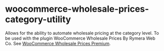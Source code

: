 # woocommerce-wholesale-prices-category-utility
Allows for the ability to automate wholesale pricing at the category level. To be used with the plugin WooCommerce Wholesale Prices By Rymera Web Co. See <a href="https://wholesalesuiteplugin.com/woocommerce-wholesale-prices-premium/" target="_blank">WooCommerce Wholesale Prices Premium</a>.

